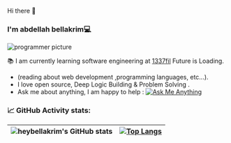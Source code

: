  Hi there 👋

### I'm abdellah bellakrim💻
![programmer picture](https://github.com/heybellakrim/gifs/blob/45b5ed963b3e70cf8d31e05aca261f77d42e9fa9/3otv.gif)

📚 I am currently learning software engineering at [1337fil](https://1337.ma/) Future is Loading.
 * (reading about web development ,programming languages, etc...).
 * I love open source, Deep Logic Building & Problem Solving .
 * Ask me about anything, I am happy to help : <a align="center" href="mailto:bellakrim2032@gmail.com"><img alt="Ask Me Anything" src="https://img.shields.io/badge/-Ask_me_anything-blueviolet?style=flat&logo=Gmail&logoColor=white" /></a>
### 📈 GitHub Activity stats:
| ![heybellakrim's GitHub stats](https://github-readme-stats.vercel.app/api?username=heybellakrim&theme=dark&show_icons=true) | [![Top Langs](https://github-readme-stats.vercel.app/api/top-langs/?username=heybellakrim&layout=compact)](https://github.com/heybellakrim/github-readme-stats) |
|:-:|:-:|

